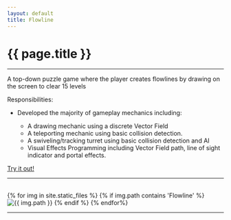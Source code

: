 ```yaml
---
layout: default
title: Flowline
---
```

# {{ page.title }}

---

A top-down puzzle game where the player creates flowlines by drawing on the screen to clear 15 levels

Responsibilities:

+ Developed the majority of gameplay mechanics including:

    + A drawing mechanic using a discrete Vector Field
    + A teleporting mechanic using basic collision detection.
    + A swiveling/tracking turret using basic collision detection and AI
    + Visual Effects Programming including Vector Field path, line of sight indicator and portal effects.

[Try it out!](http://games.digipen.edu/games/flowline)

---

<html>
    <div class="imageGrid">
        {% for img in site.static_files %}
            {% if img.path contains 'Flowline' %}
                <img src="{{ img.path }}" alt="{{ img.path }}" class="isImage">
            {% endif %}
        {% endfor%}
    </div>
</html>

---
